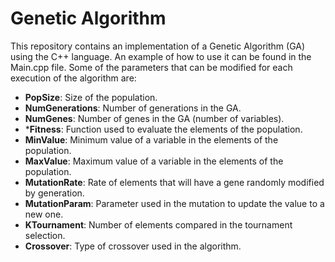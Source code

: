 # Genetic Algorithm

This repository contains an implementation of a Genetic Algorithm (GA) using the C++ language. An example of how to use it can be found in the Main.cpp file. Some of the parameters that can be modified for each execution of the algorithm are:

* **PopSize**: Size of the population.
* **NumGenerations**: Number of generations in the GA.
* **NumGenes**: Number of genes in the GA (number of variables).
* ***Fitness**: Function used to evaluate the elements of the population.
* **MinValue**: Minimum value of a variable in the elements of the population.
* **MaxValue**: Maximum value of a variable in the elements of the population.
* **MutationRate**: Rate of elements that will have a gene randomly modified by generation. 
* **MutationParam**: Parameter used in the mutation to update the value to a new one.
* **KTournament**: Number of elements compared in the tournament selection.
* **Crossover**: Type of crossover used in the algorithm.
